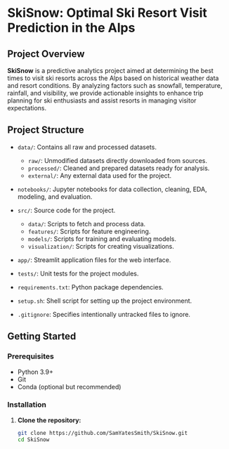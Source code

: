# SkiSnow: Optimal Ski Resort Visit Prediction in the Alps

## Project Overview

**SkiSnow** is a predictive analytics project aimed at determining the best times to visit ski resorts across the Alps based on historical weather data and resort conditions. By analyzing factors such as snowfall, temperature, rainfall, and visibility, we provide actionable insights to enhance trip planning for ski enthusiasts and assist resorts in managing visitor expectations.

## Project Structure

- `data/`: Contains all raw and processed datasets.
  - `raw/`: Unmodified datasets directly downloaded from sources.
  - `processed/`: Cleaned and prepared datasets ready for analysis.
  - `external/`: Any external data used for the project.

- `notebooks/`: Jupyter notebooks for data collection, cleaning, EDA, modeling, and evaluation.

- `src/`: Source code for the project.
  - `data/`: Scripts to fetch and process data.
  - `features/`: Scripts for feature engineering.
  - `models/`: Scripts for training and evaluating models.
  - `visualization/`: Scripts for creating visualizations.

- `app/`: Streamlit application files for the web interface.

- `tests/`: Unit tests for the project modules.

- `requirements.txt`: Python package dependencies.

- `setup.sh`: Shell script for setting up the project environment.

- `.gitignore`: Specifies intentionally untracked files to ignore.

## Getting Started

### Prerequisites

- Python 3.9+
- Git
- Conda (optional but recommended)

### Installation

1. **Clone the repository:**

   ```bash
   git clone https://github.com/SamYatesSmith/SkiSnow.git
   cd SkiSnow
